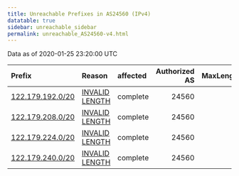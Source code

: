 ```yaml
---
title: Unreachable Prefixes in AS24560 (IPv4)
datatable: true
sidebar: unreachable_sidebar
permalink: unreachable_AS24560-v4.html
---
```


Data as of 2020-01-25 23:20:00 UTC


<div class="datatable-begin"></div>

| Prefix                                                     | Reason                                                                                                     | affected   |   Authorized AS |   MaxLength | Anchor                                       |   unreachable /24s |
|:-----------------------------------------------------------|:-----------------------------------------------------------------------------------------------------------|:-----------|----------------:|------------:|:---------------------------------------------|-------------------:|
| [122.179.192.0/20](https://stat.ripe.net/122.179.192.0/20) | [INVALID LENGTH](https://rpki-validator.ripe.net/announcement-preview?asn=AS24560&prefix=122.179.192.0/20) | complete   |           24560 |          18 | [APNIC](unreachable_APNIC_RPKI_Root-v4.html) |                 16 |
| [122.179.208.0/20](https://stat.ripe.net/122.179.208.0/20) | [INVALID LENGTH](https://rpki-validator.ripe.net/announcement-preview?asn=AS24560&prefix=122.179.208.0/20) | complete   |           24560 |          18 | [APNIC](unreachable_APNIC_RPKI_Root-v4.html) |                 16 |
| [122.179.224.0/20](https://stat.ripe.net/122.179.224.0/20) | [INVALID LENGTH](https://rpki-validator.ripe.net/announcement-preview?asn=AS24560&prefix=122.179.224.0/20) | complete   |           24560 |          18 | [APNIC](unreachable_APNIC_RPKI_Root-v4.html) |                 16 |
| [122.179.240.0/20](https://stat.ripe.net/122.179.240.0/20) | [INVALID LENGTH](https://rpki-validator.ripe.net/announcement-preview?asn=AS24560&prefix=122.179.240.0/20) | complete   |           24560 |          18 | [APNIC](unreachable_APNIC_RPKI_Root-v4.html) |                 16 |

<div class="datatable-end"></div>